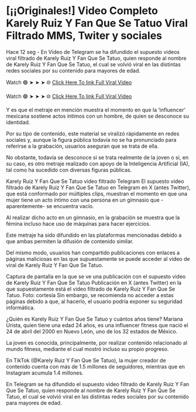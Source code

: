 # [¡¡Originales!] Video Completo Karely Ruiz Y Fan Que Se Tatuo Viral Filtrado MMS, Twiter y sociales

Hace 12 seg - En Video de Telegram se ha difundido el supuesto videos viral filtrado de Karely Ruiz Y Fan Que Se Tatuo, quien responde al nombre de Karely Ruiz Y Fan Que Se Tatuo, el cual se volvió viral en las distintas redes sociales por su contenido para mayores de edad.

Watch 🟢 ➤ ➤ ➤ 🌐 [Click Here To link Full Viral Video](https://dcerinews.today/uncategorized/donde-ver-el-video-original/)

Watch 🟢 ➤ ➤ ➤ 🌐 [Click Here To link Full Viral Video](https://dcerinews.today/uncategorized/donde-ver-el-video-original/)

Y es que el metraje en mención muestra el momento en que la ‘influencer’ mexicana sostiene actos íntimos con un hombre, de quien se desconoce su identidad.

Por su tipo de contenido, este material se viralizó rápidamente en redes sociales y, aunque la figura pública todavía no se ha pronunciado para referirse a la grabación, usuarios aseguran que se trata de ella.

No obstante, todavía se desconoce si se trata realmente de la joven o si, en su caso, es otro metraje realizado con apoyo de la Inteligencia Artificial (IA), tal como ha sucedido con diversas figuras públicas.

Karely Ruiz Y Fan Que Se Tatuo video filtrado Telegram
El supuesto video filtrado de Karely Ruiz Y Fan Que Se Tatuo en Telegram en X (antes Twitter), que está conformado por múltiples clips, muestran el momento en que una mujer tiene un acto íntimo con una persona en un gimnasio que -aparentemente- se encuentra vacío.

Al realizar dicho acto en un gimnasio, en la grabación se muestra que la fémina incluso hace uso de máquinas para hacer ejercicios.

Este metraje ha sido difundido en las plataformas mencionadas debido a que ambas permiten la difusión de contenido similar.

Del mismo modo, usuarios han compartido publicaciones con enlaces a páginas maliciosas en las que supuestamente se puede acceder al video de viral de Karely Ruiz Y Fan Que Se Tatuo.

Captura de pantalla en la que se ve una publicación con el supuesto video de Karely Ruiz Y Fan Que Se Tatuo
Publicación en X (antes Twitter) en la que supuestamente está el video filtrado de Karely Ruiz Y Fan Que Se Tatuo. Foto: cortesía
Sin embargo, se recomienda no acceder a estas páginas debido a que, al hacerlo, el usuario podría exponer su seguridad informática.

¿Quién es Karely Ruiz Y Fan Que Se Tatuo y cuántos años tiene?
Mariana Urista, quien tiene una edad 24 años, es una influencer fitness que nació el 24 de abril del 2000 en Nuevo León, uno de los 32 estados de México.

La joven es conocida, principalmente, por realizar contenido relacionado al mundo fitness, mediante el cual mostró incluso su propio progreso.

En TikTok (@Karely Ruiz Y Fan Que Se Tatuo), la mujer creador de contenido cuenta con más de 1.5 millones de seguidores, mientras que en Instagram acumula 1.4 millones.

En Telegram se ha difundido el supuesto video filtrado de Karely Ruiz Y Fan Que Se Tatuo, quien responde al nombre de Karely Ruiz Y Fan Que Se Tatuo, el cual se volvió viral en las distintas redes sociales por su contenido para mayores de edad.
